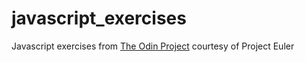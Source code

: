 # javascript_exercises
Javascript exercises from <a href="http://www.theodinproject.com/web-development-101/javascript-basics"> The Odin Project</a> courtesy of Project Euler
